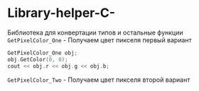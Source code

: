 # Library-helper-C-
Библиотека для конвертации типов и остальные функции
` GetPixelColor_One ` - Получаем цвет пикселя первый вариант

``` C++
GetPixelColor_One obj;
obj.GetColor(0, 0);
cout << obj.r << obj.g << obj.b;
```


` GetPixelColor_Two ` - Получаем цвет пикселя второй вариант
